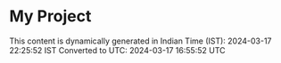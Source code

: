 # My Project

This content is dynamically generated in Indian Time (IST): 2024-03-17 22:25:52 IST
Converted to UTC: 2024-03-17 16:55:52 UTC
